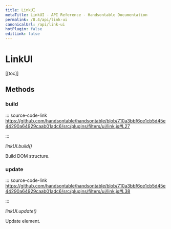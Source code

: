 ```yaml
---
title: LinkUI
metaTitle: LinkUI - API Reference - Handsontable Documentation
permalink: /8.4/api/link-ui
canonicalUrl: /api/link-ui
hotPlugin: false
editLink: false
---
```


# LinkUI

[[toc]]
## Methods

### build
  
::: source-code-link https://github.com/handsontable/handsontable/blob/710a3bbf6ce1cb5d45e44290a64929caab01adc6/src/plugins/filters/ui/link.js#L27

:::

_linkUI.build()_

Build DOM structure.



### update
  
::: source-code-link https://github.com/handsontable/handsontable/blob/710a3bbf6ce1cb5d45e44290a64929caab01adc6/src/plugins/filters/ui/link.js#L38

:::

_linkUI.update()_

Update element.


